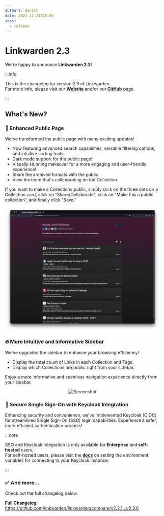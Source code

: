 ```yaml
---
authors: daniel
date: 2023-11-24T10:00
tags:
  - release
---
```


# Linkwarden 2.3

We're happy to announce **Linkwarden 2.3**!

<!--truncate-->

:::info

This is the changelog for version 2.3 of Linkwarden. <br/>
For more info, please visit our **[Website](https://linkwarden.app)** and/or our **[GitHub](https://github.com/linkwarden/linkwarden)** page.

:::

## What's New?

### 🌟 Enhanced Public Page

We've transformed the public page with many exciting updates!

- Now featuring advanced search capabilities, versatile filtering options, and intuitive sorting tools.
- Dark mode support for the public page!
- Visually stunning makeover for a more engaging and user-friendly experience!
- Share the archived formats with the public.
- View the team that's collaborating on the Collection.

If you want to make a Collections public, simply click on the three dots on a Collection card, click on "Share/Collaborate", click on "Make this a public collection", and finally click "Save."

![Screenshot](/img/v2.3/public_page.png)

### 🔥 More Intuitive and Informative Sidebar

We've upgraded the sidebar to enhance your browsing efficiency!

- Display the total count of Links in each Collection and Tags.
- Display which Collections are public right from your sidebar.

Enjoy a more informative and seamless navigation experience directly from your sidebar.

<div align="center">
<img
  src={require('/img/v2.3/sidebar.jpg').default}
  alt="Screenshot"
/>
</div>

### 🔐 Secure Single Sign-On with Keycloak Integration

Enhancing security and convenience, we've implemented Keycloak (OIDC) for streamlined Single Sign-On (SSO) login capabilities. Experience a safer, more efficient authentication process!

:::note

SSO and Keycloak integration is only available for **Enterprise** and **self-hosted** users. <br/>
For self-hosted users, please visit the **[docs](https://docs.linkwarden.app/self-hosting/environment-variables#keycloak-settings)** on setting the environment variables for connecting to your Keycloak instance.

:::

### ✅ And more...

Check out the full changelog below.

**Full Changelog**: https://github.com/linkwarden/linkwarden/compare/v2.2.1...v2.3.0

